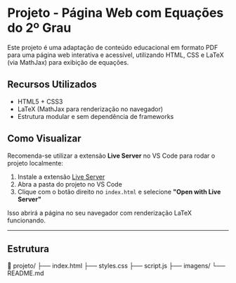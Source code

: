 # Projeto - Página Web com Equações do 2º Grau

Este projeto é uma adaptação de conteúdo educacional em formato PDF para uma página web interativa e acessível, utilizando HTML, CSS e LaTeX (via MathJax) para exibição de equações.

## Recursos Utilizados

- HTML5 + CSS3
- LaTeX (MathJax para renderização no navegador)
- Estrutura modular e sem dependência de frameworks

## Como Visualizar

Recomenda-se utilizar a extensão **Live Server** no VS Code para rodar o projeto localmente:

1. Instale a extensão [Live Server](https://marketplace.visualstudio.com/items?itemName=ritwickdey.LiveServer)
2. Abra a pasta do projeto no VS Code
3. Clique com o botão direito no `index.html` e selecione **"Open with Live Server"**

Isso abrirá a página no seu navegador com renderização LaTeX funcionando.

---

## Estrutura

📁 projeto/
├── index.html
├── styles.css
├── script.js
├── imagens/
└── README.md
